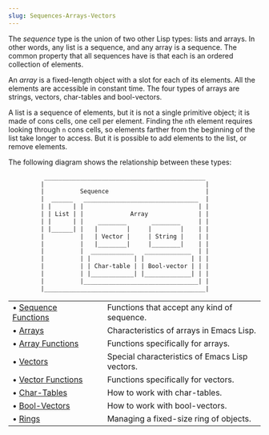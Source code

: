 ```yaml
---
slug: Sequences-Arrays-Vectors
---
```


The *sequence* type is the union of two other Lisp types: lists and arrays. In other words, any list is a sequence, and any array is a sequence. The common property that all sequences have is that each is an ordered collection of elements.

An *array* is a fixed-length object with a slot for each of its elements. All the elements are accessible in constant time. The four types of arrays are strings, vectors, char-tables and bool-vectors.

A list is a sequence of elements, but it is not a single primitive object; it is made of cons cells, one cell per element. Finding the `n`th element requires looking through `n` cons cells, so elements farther from the beginning of the list take longer to access. But it is possible to add elements to the list, or remove elements.

The following diagram shows the relationship between these types:

```lisp
          _____________________________________________
         |                                             |
         |          Sequence                           |
         |  ______   ________________________________  |
         | |      | |                                | |
         | | List | |             Array              | |
         | |      | |    ________       ________     | |
         | |______| |   |        |     |        |    | |
         |          |   | Vector |     | String |    | |
         |          |   |________|     |________|    | |
         |          |  ____________   _____________  | |
         |          | |            | |             | | |
         |          | | Char-table | | Bool-vector | | |
         |          | |____________| |_____________| | |
         |          |________________________________| |
         |_____________________________________________|
```

|                                                        |    |                                                |
| :----------------------------------------------------- | -- | :--------------------------------------------- |
| • [Sequence Functions](/docs/elisp/Sequence-Functions) |    | Functions that accept any kind of sequence.    |
| • [Arrays](/docs/elisp/Arrays)                         |    | Characteristics of arrays in Emacs Lisp.       |
| • [Array Functions](/docs/elisp/Array-Functions)       |    | Functions specifically for arrays.             |
| • [Vectors](/docs/elisp/Vectors)                       |    | Special characteristics of Emacs Lisp vectors. |
| • [Vector Functions](/docs/elisp/Vector-Functions)     |    | Functions specifically for vectors.            |
| • [Char-Tables](/docs/elisp/Char_002dTables)           |    | How to work with char-tables.                  |
| • [Bool-Vectors](/docs/elisp/Bool_002dVectors)         |    | How to work with bool-vectors.                 |
| • [Rings](/docs/elisp/Rings)                           |    | Managing a fixed-size ring of objects.         |
